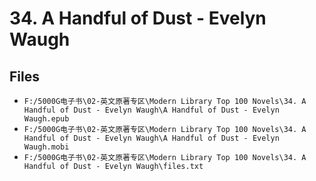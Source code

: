 # 34. A Handful of Dust - Evelyn Waugh

## Files

- `F:/5000G电子书\02-英文原著专区\Modern Library Top 100 Novels\34. A Handful of Dust - Evelyn Waugh\A Handful of Dust - Evelyn Waugh.epub`
- `F:/5000G电子书\02-英文原著专区\Modern Library Top 100 Novels\34. A Handful of Dust - Evelyn Waugh\A Handful of Dust - Evelyn Waugh.mobi`
- `F:/5000G电子书\02-英文原著专区\Modern Library Top 100 Novels\34. A Handful of Dust - Evelyn Waugh\files.txt`
